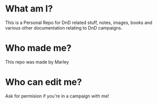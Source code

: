 # What am I?
This is a Personal Repo for DnD related stuff, notes, images, books and various other documentation relating to DnD campaigns.
# Who made me?
This repo was made by Marley
# Who can edit me?
Ask for permision if you're in a campaign with me!